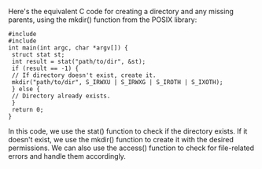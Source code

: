Here's the equivalent C code for creating a directory and any missing parents, using the mkdir() function from the POSIX library:
```
#include 
#include 
int main(int argc, char *argv[]) {
 struct stat st;
 int result = stat("path/to/dir", &st);
 if (result == -1) {
 // If directory doesn't exist, create it.
 mkdir("path/to/dir", S_IRWXU | S_IRWXG | S_IROTH | S_IXOTH);
 } else {
 // Directory already exists.
 }
 return 0;
}
```
In this code, we use the stat() function to check if the directory exists. If it doesn't exist, we use the mkdir() function to create it with the desired permissions. We can also use the access() function to check for file-related errors and handle them accordingly.

